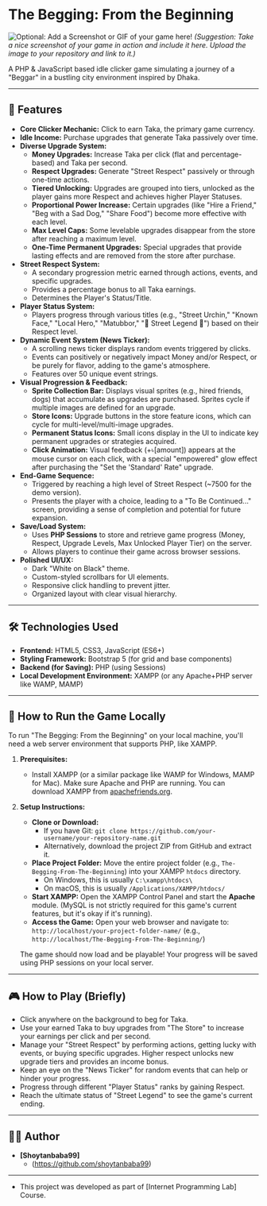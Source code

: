 # The Begging: From the Beginning

![Optional: Add a Screenshot or GIF of your game here!](link_to_your_screenshot.png)
*(Suggestion: Take a nice screenshot of your game in action and include it here. Upload the image to your repository and link to it.)*

A PHP & JavaScript based idle clicker game simulating a journey of a "Beggar" in a bustling city environment inspired by Dhaka.

---

## 🌟 Features

* **Core Clicker Mechanic:** Click to earn Taka, the primary game currency.
* **Idle Income:** Purchase upgrades that generate Taka passively over time.
* **Diverse Upgrade System:**
    * **Money Upgrades:** Increase Taka per click (flat and percentage-based) and Taka per second.
    * **Respect Upgrades:** Generate "Street Respect" passively or through one-time actions.
    * **Tiered Unlocking:** Upgrades are grouped into tiers, unlocked as the player gains more Respect and achieves higher Player Statuses.
    * **Proportional Power Increase:** Certain upgrades (like "Hire a Friend," "Beg with a Sad Dog," "Share Food") become more effective with each level.
    * **Max Level Caps:** Some levelable upgrades disappear from the store after reaching a maximum level.
    * **One-Time Permanent Upgrades:** Special upgrades that provide lasting effects and are removed from the store after purchase.
* **Street Respect System:**
    * A secondary progression metric earned through actions, events, and specific upgrades.
    * Provides a percentage bonus to all Taka earnings.
    * Determines the Player's Status/Title.
* **Player Status System:**
    * Players progress through various titles (e.g., "Street Urchin," "Known Face," "Local Hero," "Matubbor," "👑 Street Legend 👑") based on their Respect level.
* **Dynamic Event System (News Ticker):**
    * A scrolling news ticker displays random events triggered by clicks.
    * Events can positively or negatively impact Money and/or Respect, or be purely for flavor, adding to the game's atmosphere.
    * Features over 50 unique event strings.
* **Visual Progression & Feedback:**
    * **Sprite Collection Bar:** Displays visual sprites (e.g., hired friends, dogs) that accumulate as upgrades are purchased. Sprites cycle if multiple images are defined for an upgrade.
    * **Store Icons:** Upgrade buttons in the store feature icons, which can cycle for multi-level/multi-image upgrades.
    * **Permanent Status Icons:** Small icons display in the UI to indicate key permanent upgrades or strategies acquired.
    * **Click Animation:** Visual feedback (+৳[amount]) appears at the mouse cursor on each click, with a special "empowered" glow effect after purchasing the "Set the 'Standard' Rate" upgrade.
* **End-Game Sequence:**
    * Triggered by reaching a high level of Street Respect (~7500 for the demo version).
    * Presents the player with a choice, leading to a "To Be Continued..." screen, providing a sense of completion and potential for future expansion.
* **Save/Load System:**
    * Uses **PHP Sessions** to store and retrieve game progress (Money, Respect, Upgrade Levels, Max Unlocked Player Tier) on the server.
    * Allows players to continue their game across browser sessions.
* **Polished UI/UX:**
    * Dark "White on Black" theme.
    * Custom-styled scrollbars for UI elements.
    * Responsive click handling to prevent jitter.
    * Organized layout with clear visual hierarchy.

---

## 🛠️ Technologies Used

* **Frontend:** HTML5, CSS3, JavaScript (ES6+)
* **Styling Framework:** Bootstrap 5 (for grid and base components)
* **Backend (for Saving):** PHP (using Sessions)
* **Local Development Environment:** XAMPP (or any Apache+PHP server like WAMP, MAMP)

---

## 🚀 How to Run the Game Locally

To run "The Begging: From the Beginning" on your local machine, you'll need a web server environment that supports PHP, like XAMPP.

1.  **Prerequisites:**
    * Install XAMPP (or a similar package like WAMP for Windows, MAMP for Mac). Make sure Apache and PHP are running. You can download XAMPP from [apachefriends.org](https://www.apachefriends.org/).

2.  **Setup Instructions:**
    * **Clone or Download:**
        * If you have Git: `git clone https://github.com/your-username/your-repository-name.git`
        * Alternatively, download the project ZIP from GitHub and extract it.
    * **Place Project Folder:** Move the entire project folder (e.g., `The-Begging-From-The-Beginning`) into your XAMPP `htdocs` directory.
        * On Windows, this is usually `C:\xampp\htdocs\`
        * On macOS, this is usually `/Applications/XAMPP/htdocs/`
    * **Start XAMPP:** Open the XAMPP Control Panel and start the **Apache** module. (MySQL is not strictly required for this game's current features, but it's okay if it's running).
    * **Access the Game:** Open your web browser and navigate to:
        `http://localhost/your-project-folder-name/`
        (e.g., `http://localhost/The-Begging-From-The-Beginning/`)

    The game should now load and be playable! Your progress will be saved using PHP sessions on your local server.

---

## 🎮 How to Play (Briefly)

* Click anywhere on the background to beg for Taka.
* Use your earned Taka to buy upgrades from "The Store" to increase your earnings per click and per second.
* Manage your "Street Respect" by performing actions, getting lucky with events, or buying specific upgrades. Higher respect unlocks new upgrade tiers and provides an income bonus.
* Keep an eye on the "News Ticker" for random events that can help or hinder your progress.
* Progress through different "Player Status" ranks by gaining Respect.
* Reach the ultimate status of "Street Legend" to see the game's current ending.


---

## 🧑‍💻 Author

* **[Shoytanbaba99]**
    * (https://github.com/shoytanbaba99)

---

* This project was developed as part of [Internet Programming Lab] Course.
